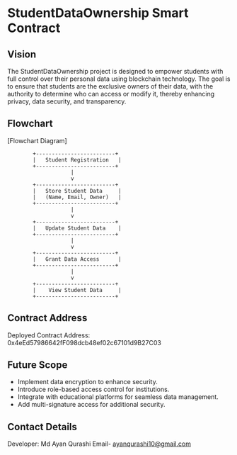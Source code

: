 # StudentDataOwnership Smart Contract

## Vision

The StudentDataOwnership project is designed to empower students with full control over their personal data using blockchain technology. The goal is to ensure that students are the exclusive owners of their data, with the authority to determine who can access or modify it, thereby enhancing privacy, data security, and transparency.

## Flowchart

[Flowchart Diagram]

            +-------------------------+
            |   Student Registration   |
            +-------------------------+
                        |
                        v
            +-------------------------+
            |   Store Student Data     |
            |   (Name, Email, Owner)   |
            +-------------------------+
                        |
                        v
            +-------------------------+
            |   Update Student Data    |
            +-------------------------+
                        |
                        v
            +-------------------------+
            |   Grant Data Access      |
            +-------------------------+
                        |
                        v
            +-------------------------+
            |    View Student Data     |
            +-------------------------+

## Contract Address

Deployed Contract Address: 0x4eEd57986642fF098dcb48ef02c67101d9B27C03

## Future Scope

- Implement data encryption to enhance security.
- Introduce role-based access control for institutions.
- Integrate with educational platforms for seamless data management.
- Add multi-signature access for additional security.

## Contact Details

Developer: Md Ayan Qurashi
Email- ayanqurashi10@gmail.com


